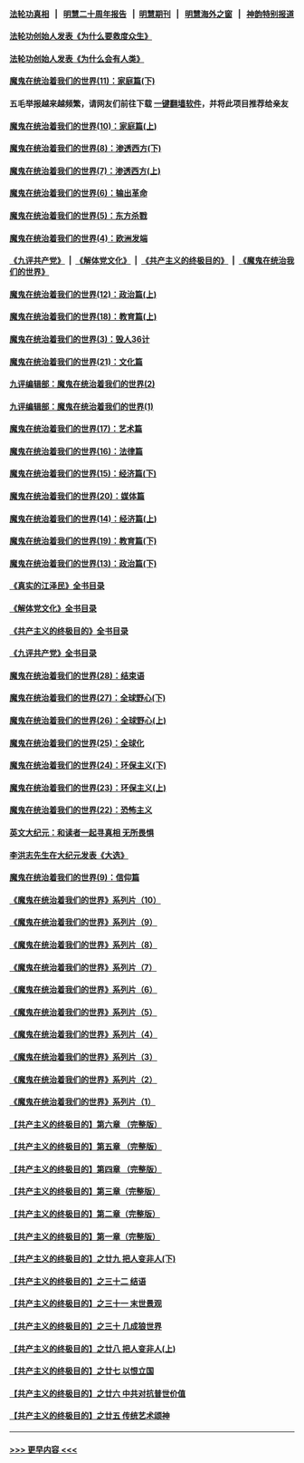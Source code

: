 #### [法轮功真相](https://github.com/gfw-breaker/truth/blob/master/README.md?t=0) &nbsp;&nbsp;|&nbsp;&nbsp; [明慧二十周年报告](https://github.com/gfw-breaker/mh-reports/blob/master/README.md?t=0) &nbsp;&nbsp;|&nbsp;&nbsp;[明慧期刊](https://github.com/gfw-breaker/mh-qikan) &nbsp;&nbsp;|&nbsp;&nbsp; [明慧海外之窗](https://github.com/gfw-breaker/mh-news/blob/master/README.md?t=0) &nbsp;&nbsp;|&nbsp;&nbsp; [神韵特别报道](https://github.com/gfw-breaker/mh-news/blob/master/shenyun.md?t=0)
#### [法轮功创始人发表《为什么要救度众生》](../pages/nsc422/n13975246.md?t=06050945) 
#### [法轮功创始人发表《为什么会有人类》](../pages/nsc422/n13912117.md?t=06050945) 
#### [魔鬼在统治着我们的世界(11)：家庭篇(下)](../pages/nsc422/n10440961.md?t=06050945) 
#### 五毛举报越来越频繁，请网友们前往下载 [一键翻墙软件](https://github.com/gfw-breaker/ssr-accounts)，并将此项目推荐给亲友
#### [魔鬼在统治着我们的世界(10)：家庭篇(上)](../pages/nsc422/n10435448.md?t=06050945) 
#### [魔鬼在统治着我们的世界(8)：渗透西方(下)](../pages/nsc422/n10429603.md?t=06050945) 
#### [魔鬼在统治着我们的世界(7)：渗透西方(上)](../pages/nsc422/n10426013.md?t=06050945) 
#### [魔鬼在统治着我们的世界(6)：输出革命](../pages/nsc422/n10421536.md?t=06050945) 
#### [魔鬼在统治着我们的世界(5)：东方杀戮](../pages/nsc422/n10417707.md?t=06050945) 
#### [魔鬼在统治着我们的世界(4)：欧洲发端](../pages/nsc422/n10414890.md?t=06050945) 
#### [《九评共产党》](https://github.com/begood0513/9ping.md/blob/master/README.md) &nbsp;|&nbsp; [《解体党文化》](../../../../jtdwh.md/blob/master/README.md)  &nbsp;|&nbsp; [《共产主义的终极目的》](../../../../gczydzjmd.md/blob/master/README.md) &nbsp;|&nbsp; [《魔鬼在统治我们的世界》](../../../../mgztzwmdsj.md/blob/master/README.md) 
#### [魔鬼在统治着我们的世界(12)：政治篇(上)](../pages/nsc422/n10444576.md?t=06050945) 
#### [魔鬼在统治着我们的世界(18)：教育篇(上)](../pages/nsc422/n10526970.md?t=06050945) 
#### [魔鬼在统治着我们的世界(3)：毁人36计](../pages/nsc422/n10411583.md?t=06050945) 
#### [魔鬼在统治着我们的世界(21)：文化篇](../pages/nsc422/n10597706.md?t=06050945) 
#### [九评编辑部：魔鬼在统治着我们的世界(2)](../pages/nsc422/n10410036.md?t=06050945) 
#### [九评编辑部：魔鬼在统治着我们的世界(1)](../pages/nsc422/n10406825.md?t=06050945) 
#### [魔鬼在统治着我们的世界(17)：艺术篇](../pages/nsc422/n10499093.md?t=06050945) 
#### [魔鬼在统治着我们的世界(16)：法律篇](../pages/nsc422/n10485969.md?t=06050945) 
#### [魔鬼在统治着我们的世界(15)：经济篇(下)](../pages/nsc422/n10469975.md?t=06050945) 
#### [魔鬼在统治着我们的世界(20)：媒体篇](../pages/nsc422/n10586579.md?t=06050945) 
#### [魔鬼在统治着我们的世界(14)：经济篇(上)](../pages/nsc422/n10457370.md?t=06050945) 
#### [魔鬼在统治着我们的世界(19)：教育篇(下)](../pages/nsc422/n10564808.md?t=06050945) 
#### [魔鬼在统治着我们的世界(13)：政治篇(下)](../pages/nsc422/n10448270.md?t=06050945) 
#### [《真实的江泽民》全书目录](../pages/nsc422/n13721399.md?t=06050945) 
#### [《解体党文化》全书目录](../pages/nsc422/n13721157.md?t=06050945) 
#### [《共产主义的终极目的》全书目录](../pages/nsc422/n13721048.md?t=06050945) 
#### [《九评共产党》全书目录](../pages/nsc422/n13708085.md?t=06050945) 
#### [魔鬼在统治着我们的世界(28)：结束语](../pages/nsc422/n10936246.md?t=06050945) 
#### [魔鬼在统治着我们的世界(27)：全球野心(下)](../pages/nsc422/n10928319.md?t=06050945) 
#### [魔鬼在统治着我们的世界(26)：全球野心(上)](../pages/nsc422/n10900318.md?t=06050945) 
#### [魔鬼在统治着我们的世界(25)：全球化](../pages/nsc422/n10788205.md?t=06050945) 
#### [魔鬼在统治着我们的世界(24)：环保主义(下)](../pages/nsc422/n10695307.md?t=06050945) 
#### [魔鬼在统治着我们的世界(23)：环保主义(上)](../pages/nsc422/n10688613.md?t=06050945) 
#### [魔鬼在统治着我们的世界(22)：恐怖主义](../pages/nsc422/n10614727.md?t=06050945) 
#### [英文大纪元：和读者一起寻真相 无所畏惧](../pages/nsc422/n12542027.md?t=06050945) 
#### [李洪志先生在大纪元发表《大选》](../pages/nsc422/n12534746.md?t=06050945) 
#### [魔鬼在统治着我们的世界(9)：信仰篇](../pages/nsc422/n10432159.md?t=06050945) 
#### [《魔鬼在统治着我们的世界》系列片（10）](../pages/nsc422/n12292670.md?t=06050945) 
#### [《魔鬼在统治着我们的世界》系列片（9）](../pages/nsc422/n12290859.md?t=06050945) 
#### [《魔鬼在统治着我们的世界》系列片（8）](../pages/nsc422/n12287445.md?t=06050945) 
#### [《魔鬼在统治着我们的世界》系列片（7）](../pages/nsc422/n12283425.md?t=06050945) 
#### [《魔鬼在统治着我们的世界》系列片（6）](../pages/nsc422/n12282314.md?t=06050945) 
#### [《魔鬼在统治着我们的世界》系列片（5）](../pages/nsc422/n12281419.md?t=06050945) 
#### [《魔鬼在统治着我们的世界》系列片（4）](../pages/nsc422/n12274024.md?t=06050945) 
#### [《魔鬼在统治着我们的世界》系列片（3）](../pages/nsc422/n12271322.md?t=06050945) 
#### [《魔鬼在统治着我们的世界》系列片（2）](../pages/nsc422/n12269049.md?t=06050945) 
#### [《魔鬼在统治着我们的世界》系列片（1）](../pages/nsc422/n12267575.md?t=06050945) 
#### [【共产主义的终极目的】第六章 （完整版）](../pages/nsc422/n11428913.md?t=06050945) 
#### [【共产主义的终极目的】第五章 （完整版）](../pages/nsc422/n11428912.md?t=06050945) 
#### [【共产主义的终极目的】第四章 （完整版）](../pages/nsc422/n11428907.md?t=06050945) 
#### [【共产主义的终极目的】第三章（完整版）](../pages/nsc422/n11428848.md?t=06050945) 
#### [【共产主义的终极目的】第二章（完整版）](../pages/nsc422/n11428831.md?t=06050945) 
#### [【共产主义的终极目的】第一章（完整版）](../pages/nsc422/n11417651.md?t=06050945) 
#### [【共产主义的终极目的】之廿九 把人变非人(下)](../pages/nsc422/n11344140.md?t=06050945) 
#### [【共产主义的终极目的】之三十二 结语](../pages/nsc422/n11360535.md?t=06050945) 
#### [【共产主义的终极目的】之三十一 末世景观](../pages/nsc422/n11351129.md?t=06050945) 
#### [【共产主义的终极目的】之三十 几成狼世界](../pages/nsc422/n11348280.md?t=06050945) 
#### [【共产主义的终极目的】之廿八 把人变非人(上)](../pages/nsc422/n11340492.md?t=06050945) 
#### [【共产主义的终极目的】之廿七 以恨立国](../pages/nsc422/n11336944.md?t=06050945) 
#### [【共产主义的终极目的】之廿六 中共对抗普世价值](../pages/nsc422/n11324785.md?t=06050945) 
#### [【共产主义的终极目的】之廿五 传统艺术颂神](../pages/nsc422/n11296396.md?t=06050945) 

----
#### [ >>> 更早内容 <<< ](../indexes/nsc422-earlier.md)
